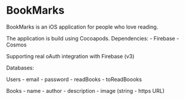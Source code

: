 # BookMarks
BookMarks is an iOS application for people who love reading.

The application is build using Cocoapods.
Dependencies:
	- Firebase
	- Cosmos

Supporting real oAuth integration with Firebase (v3)

Databases:

Users
	- email
	- password
	- readBooks
	- toReadBoooks

Books
	- name
	- author
	- description
	- image (string - https URL)
